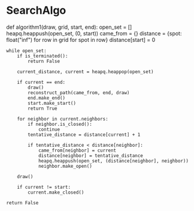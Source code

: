 # SearchAlgo
def algorithm1(draw, grid, start, end):
    open_set = []
    heapq.heappush(open_set, (0, start))
    came_from = {}
    distance = {spot: float("inf") for row in grid for spot in row}
    distance[start] = 0

    while open_set:
        if is_terminated():
            return False

        current_distance, current = heapq.heappop(open_set)

        if current == end:
            draw()
            reconstruct_path(came_from, end, draw)
            end.make_end()
            start.make_start()
            return True

        for neighbor in current.neighbors:
            if neighbor.is_closed():
                continue
            tentative_distance = distance[current] + 1

            if tentative_distance < distance[neighbor]:
                came_from[neighbor] = current
                distance[neighbor] = tentative_distance
                heapq.heappush(open_set, (distance[neighbor], neighbor))
                neighbor.make_open()

        draw()

        if current != start:
            current.make_closed()

    return False
